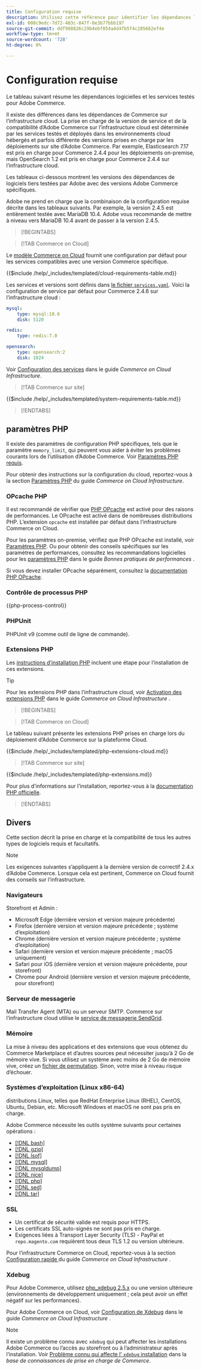 ```yaml
---
title: Configuration requise
description: Utilisez cette référence pour identifier les dépendances logicielles requises qui ont été testées avec les versions d’Adobe Commerce.
exl-id: 008c9edc-7d72-403c-847f-0e3b77bbb197
source-git-commit: ddf988826c29b4ebf054a4d4fb5f4c285662ef4e
workflow-type: tm+mt
source-wordcount: '728'
ht-degree: 0%

---
```


# Configuration requise

Le tableau suivant résume les dépendances logicielles et les services testés pour Adobe Commerce.

Il existe des différences dans les dépendances de Commerce sur l’infrastructure cloud. La prise en charge de la version de service et de la compatibilité d’Adobe Commerce sur l’infrastructure cloud est déterminée par les services testés et déployés dans les environnements cloud hébergés et parfois différente des versions prises en charge par les déploiements sur site d’Adobe Commerce. Par exemple, Elasticsearch 7.17 est pris en charge pour Commerce 2.4.4 pour les déploiements on-premise, mais OpenSearch 1.2 est pris en charge pour Commerce 2.4.4 sur l’infrastructure cloud.

Les tableaux ci-dessous montrent les versions des dépendances de logiciels tiers testées par Adobe avec des versions Adobe Commerce spécifiques.

Adobe ne prend en charge que la combinaison de la configuration requise décrite dans les tableaux suivants. Par exemple, la version 2.4.5 est entièrement testée avec MariaDB 10.4. Adobe vous recommande de mettre à niveau vers MariaDB 10.4 avant de passer à la version 2.4.5.

>[!BEGINTABS]

>[!TAB Commerce on Cloud]

Le [ modèle Commerce on Cloud](https://github.com/magento/magento-cloud) fournit une configuration par défaut pour les services compatibles avec une version Commerce spécifique.

{{$include /help/_includes/templated/cloud-requirements-table.md}}

Les services et versions sont définis dans [le fichier `services.yaml`](https://github.com/magento/magento-cloud/blob/master/.magento/services.yaml). Voici la configuration de service par défaut pour Commerce 2.4.6 sur l’infrastructure cloud :

```yaml
mysql:
    type: mysql:10.6
    disk: 5120

redis:
    type: redis:7.0

opensearch:
    type: opensearch:2
    disk: 1024
```

Voir [Configuration des services](https://experienceleague.adobe.com/docs/commerce-cloud-service/user-guide/configure/service/services-yaml.html) dans le guide _Commerce on Cloud Infrastructure_.

>[!TAB Commerce sur site]

{{$include /help/_includes/templated/system-requirements-table.md}}

>[!ENDTABS]

## paramètres PHP

Il existe des paramètres de configuration PHP spécifiques, tels que le paramètre `memory_limit`, qui peuvent vous aider à éviter les problèmes courants lors de l’utilisation d’Adobe Commerce. Voir [Paramètres PHP requis](prerequisites/php-settings.md).

Pour obtenir des instructions sur la configuration du cloud, reportez-vous à la section [Paramètres PHP](https://experienceleague.adobe.com/docs/commerce-cloud-service/user-guide/configure/app/php-settings.html) du guide _Commerce on Cloud Infrastructure_.

### OPcache PHP

Il est recommandé de vérifier que [PHP OPcache](https://www.php.net/manual/en/intro.opcache.php) est activé pour des raisons de performances. Le OPcache est activé dans de nombreuses distributions PHP. L’extension `opcache` est installée par défaut dans l’infrastructure Commerce on Cloud.

Pour les paramètres on-premise, vérifiez que PHP OPcache est installé, voir [Paramètres PHP](prerequisites/php-settings.md). Ou pour obtenir des conseils spécifiques sur les paramètres de performances, consultez les recommandations logicielles pour les [paramètres PHP](https://experienceleague.adobe.com/docs/commerce-operations/performance-best-practices/software.html#php-settings) dans le guide _Bonnes pratiques de performances_ .

Si vous devez installer OPcache séparément, consultez la [documentation PHP OPcache](https://www.php.net/manual/en/opcache.setup.php).

### Contrôle de processus PHP

{{php-process-control}}

### PHPUnit

PHPUnit v9 (comme outil de ligne de commande).

### Extensions PHP

Les [instructions d’installation PHP](prerequisites/php-settings.md) incluent une étape pour l’installation de ces extensions.

>[!TIP]
>
>Pour les extensions PHP dans l’infrastructure cloud, voir [Activation des extensions PHP](https://experienceleague.adobe.com/docs/commerce-cloud-service/user-guide/configure/app/php-settings.html#enable-extensions) dans le guide _Commerce on Cloud Infrastructure_ .

>[!BEGINTABS]

>[!TAB Commerce on Cloud]

Le tableau suivant présente les extensions PHP prises en charge lors du déploiement d’Adobe Commerce sur la plateforme Cloud.

{{$include /help/_includes/templated/php-extensions-cloud.md}}

>[!TAB Commerce sur site]

{{$include /help/_includes/templated/php-extensions.md}}

Pour plus d’informations sur l’installation, reportez-vous à la [documentation PHP officielle](https://www.php.net/manual/en/extensions.php).

>[!ENDTABS]

## Divers

Cette section décrit la prise en charge et la compatibilité de tous les autres types de logiciels requis et facultatifs.

>[!NOTE]
>
>Les exigences suivantes s’appliquent à la dernière version de correctif 2.4.x d’Adobe Commerce. Lorsque cela est pertinent, Commerce on Cloud fournit des conseils sur l’infrastructure.

### Navigateurs

Storefront et Admin :

- Microsoft Edge (dernière version et version majeure précédente)
- Firefox (dernière version et version majeure précédente ; système d’exploitation)
- Chrome (dernière version et version majeure précédente ; système d’exploitation)
- Safari (dernière version et version majeure précédente ; macOS uniquement)
- Safari pour iOS (dernière version et version majeure précédente, pour storefront)
- Chrome pour Android (dernière version et version majeure précédente, pour storefront)

### Serveur de messagerie

Mail Transfer Agent (MTA) ou un serveur SMTP. Commerce sur l’infrastructure cloud utilise le [service de messagerie SendGrid](https://experienceleague.adobe.com/docs/commerce-cloud-service/user-guide/project/sendgrid.html).

### Mémoire

La mise à niveau des applications et des extensions que vous obtenez du Commerce Marketplace et d’autres sources peut nécessiter jusqu’à 2 Go de mémoire vive. Si vous utilisez un système avec moins de 2 Go de mémoire vive, créez un [fichier de permutation](https://support.magento.com/hc/en-us/articles/360032980432). Sinon, votre mise à niveau risque d’échouer.

### Systèmes d’exploitation (Linux x86-64)

distributions Linux, telles que RedHat Enterprise Linux (RHEL), CentOS, Ubuntu, Debian, etc. Microsoft Windows et macOS ne sont pas pris en charge.

Adobe Commerce nécessite les outils système suivants pour certaines opérations :

- [[!DNL bash]](https://www.gnu.org/software/bash/)
- [[!DNL gzip]](https://www.gzip.org/)
- [[!DNL lsof]](https://linux.die.net/man/8/lsof)
- [[!DNL mysql]](https://www.mysql.com/)
- [[!DNL mysqldump]](https://dev.mysql.com/doc/refman/8.0/en/mysqldump.html)
- [[!DNL nice]](https://linux.die.net/man/1/nice)
- [[!DNL php]](https://www.php.net/)
- [[!DNL sed]](https://www.gnu.org/software/sed/manual/sed.html)
- [[!DNL tar]](https://linux.die.net/man/1/tar)

### SSL

- Un certificat de sécurité valide est requis pour HTTPS.
- Les certificats SSL auto-signés ne sont pas pris en charge.
- Exigences liées à Transport Layer Security (TLS) - PayPal et `repo.magento.com` requièrent tous deux TLS 1.2 ou version ultérieure.

Pour l’infrastructure Commerce on Cloud, reportez-vous à la section [ Configuration rapide ](https://experienceleague.adobe.com/docs/commerce-cloud-service/user-guide/cdn/setup-fastly/fastly-configuration.html) du guide _Commerce on Cloud Infrastructure_ .

### Xdebug

Pour Adobe Commerce, utilisez [php_xdebug 2.5.x](https://xdebug.org/download) ou une version ultérieure (environnements de développement uniquement ; cela peut avoir un effet négatif sur les performances).

Pour Adobe Commerce on Cloud, voir [Configuration de Xdebug](https://experienceleague.adobe.com/docs/commerce-cloud-service/user-guide/develop/test/debug.html) dans le guide _Commerce on Cloud Infrastructure_ .

>[!NOTE]
>
>Il existe un problème connu avec `xdebug` qui peut affecter les installations Adobe Commerce ou l’accès au storefront ou à l’administrateur après l’installation. Voir [Problème connu qui affecte l’ `xdebug` installation](https://experienceleague.adobe.com/docs/commerce-knowledge-base/kb/troubleshooting/miscellaneous/known-issues-that-affect-installation.html) dans la _base de connaissances de prise en charge de Commerce_.
